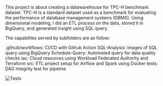 This project is about creating a datawarehouse for TPC-H benchmark dataset. TPC-H is a standard dataset used as a benchmark for evaluating the performance of database management systems (DBMS). Using dimensional modeling, I did an ETL process on the data, stored it in BigQuery, and generated insight using SQL query. 

The capabilites served by subfolders are as follow:

.github/workflows: CI/CD with Github Action
SQL-Analysis: images of SQL query using BigQuery
Schedule-Query: Automated query for data quality checks
iac: Cloud resources using Workload Federated Authority and Terraform 
src: ETL project setup for Airflow and Spark using Docker
tests: DAG Integrity test for pipeline

![Tests](https://github.com/WaliuAdeniji/datawarehousing-tpch-dbgen/actions/workflows/tests.yaml/badge.svg)



